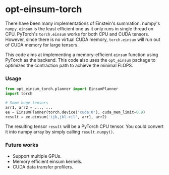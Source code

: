 # opt-einsum-torch

There have been many implementations of Einstein's summation. numpy's 
`numpy.einsum` is the least efficient one as it only runs in single thread on 
CPU. PyTorch's `torch.einsum` works for both CPU and CUDA tensors. However,
since there is no virtual CUDA memory, `torch.einsum` will run out of CUDA 
memory for large tensors. 

This code aims at implementing a memory-efficient `einsum` function using
PyTorch as the backend. This code also uses the `opt_einsum` package to 
optimizes the contraction path to achieve the minimal FLOPS.

### Usage

```python
from opt_einsum_torch.planner import EinsumPlanner
import torch

# Some huge tensors
arr1, arr2 = ..., ...
ee = EinsumPlanner(torch.device('cuda:0'), cuda_mem_limit=0.9)
result = ee.einsum('ijk,jkl->il', arr1, arr2)

```

The resulting tensor `result` will be a PyTorch CPU tensor. You could convert
it into numpy array by simply calling `result.numpy()`.

### Future works

- Support multiple GPUs.
- Memory efficient einsum kernels.
- CUDA data transfer profilers.